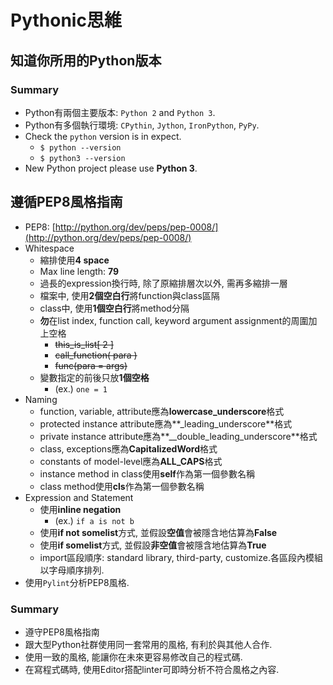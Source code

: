 # Pythonic思維


## 知道你所用的Python版本

### Summary
- Python有兩個主要版本: `Python 2` and `Python 3`.
- Python有多個執行環境: `CPythin`, `Jython`, `IronPython`, `PyPy`.
- Check the `python` version is in expect.
    - `$ python --version`
    - `$ python3 --version`
- New Python project please use **Python 3**.


## 遵循PEP8風格指南
- PEP8: [http://python.org/dev/peps/pep-0008/](http://python.org/dev/peps/pep-0008/)
- Whitespace
    - 縮排使用**4 space**
    - Max line length: **79**
    - 過長的expression換行時, 除了原縮排層次以外, 需再多縮排一層
    - 檔案中, 使用**2個空白行**將function與class區隔
    - class中, 使用**1個空白行**將method分隔
    - **勿**在list index, function call, keyword argument assignment的周圍加上空格
        - ~~this_is_list[ 2 ]~~
        - ~~call_function( para )~~
        - ~~func(para = args)~~
    - 變數指定的前後只放**1個空格**
        - (ex.) `one = 1`
- Naming
    - function, variable, attribute應為**lowercase_underscore**格式
    - protected instance attribute應為**_leading_underscore**格式
    - private instance attribute應為**__double_leading_underscore**格式
    - class, exceptions應為**CapitalizedWord**格式
    - constants of model-level應為**ALL_CAPS**格式
    - instance method in class使用**self**作為第一個參數名稱
    - class method使用**cls**作為第一個參數名稱
- Expression and Statement
    - 使用**inline negation**
        - (ex.) `if a is not b`
    - 使用**if not somelist**方式, 並假設**空值**會被隱含地估算為**False**
    - 使用**if somelist**方式, 並假設**非空值**會被隱含地估算為**True**
    - import區段順序: standard library, third-party, customize.各區段內模組以字母順序排列.
- 使用`Pylint`分析PEP8風格.

### Summary
- 遵守PEP8風格指南
- 跟大型Python社群使用同一套常用的風格, 有利於與其他人合作.
- 使用一致的風格, 能讓你在未來更容易修改自己的程式碼.
- 在寫程式碼時, 使用Editor搭配linter可即時分析不符合風格之內容.
